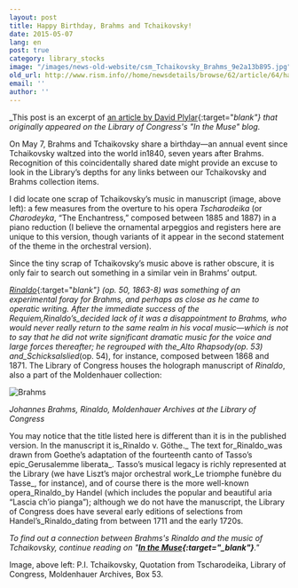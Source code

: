 ```yaml
---
layout: post
title: Happy Birthday, Brahms and Tchaikovsky!
date: 2015-05-07
lang: en
post: true
category: library_stocks
image: "/images/news-old-website/csm_Tchaikovsky_Brahms_9e2a13b895.jpg"
old_url: http://www.rism.info//home/newsdetails/browse/62/article/64/happy-birthday-brahms-and-tchaikovsky.html
email: ''
author: ''
---
```


_This post is an excerpt of [an article by David Plylar](http://blogs.loc.gov/music/2014/05/best-buddies-or-just-goethe-friends/){:target="_blank"} that originally appeared on the Library of Congress's "In the Muse" blog._


On May 7, Brahms and Tchaikovsky share a birthday—an annual event since Tchaikovsky waltzed into the world in1840, seven years after Brahms. Recognition of this coincidentally shared date might provide an excuse to look in the Library’s depths for any links between our Tchaikovsky and Brahms collection items.

I did locate one scrap of Tchaikovsky’s music in manuscript (image, above left): a few measures from the overture to his opera _Tscharodeika_ (or _Charodeyka_, “The Enchantress,” composed between 1885 and 1887) in a piano reduction (I believe the ornamental arpeggios and registers here are unique to this version, though variants of it appear in the second statement of the theme in the orchestral version).

Since the tiny scrap of Tchaikovsky’s music above is rather obscure, it is only fair to search out something in a similar vein in Brahms’ output.

[_Rinaldo_](http://lcweb2.loc.gov/diglib/ihas/loc.music.molden.0921/pageturner.html?page=2&loclr=blogmus){:target="_blank"} (op. 50, 1863-8) was something of an experimental foray for Brahms, and perhaps as close as he came to operatic writing. After the immediate success of the Requiem,_Rinaldo’s_decided lack of it was a disappointment to Brahms, who would never really return to the same realm in his vocal music—which is not to say that he did not write significant dramatic music for the voice and large forces thereafter; he regrouped with the_Alto Rhapsody_(op. 53) and_Schicksalslied_(op. 54), for instance, composed between 1868 and 1871. The Library of Congress houses the holograph manuscript of _Rinaldo_, also a part of the Moldenhauer collection:

![Brahms](http://blogs.loc.gov/music/files/2014/05/Brahms-Rinaldo-WEB-1024x778.jpg)

_Johannes Brahms, Rinaldo, Moldenhauer Archives at the Library of Congress_


You may notice that the title listed here is different than it is in the published version. In the manuscript it is_Rinaldo v. Göthe._ The text for_Rinaldo_was drawn from Goethe’s adaptation of the fourteenth canto of Tasso’s epic_Gerusalemme liberata_. Tasso’s musical legacy is richly represented at the Library (we have Liszt’s major orchestral work_Le triomphe funèbre du Tasse_, for instance), and of course there is the more well-known opera_Rinaldo_by Handel (which includes the popular and beautiful aria “Lascia ch’io pianga”); although we do not have the manuscript, the Library of Congress does have several early editions of selections from Handel’s_Rinaldo_dating from between 1711 and the early 1720s.


_To find out a_ _connection between Brahms's Rinaldo and the music of Tchaikovsky, continue reading on "__[In the Muse](http://blogs.loc.gov/music/2014/05/best-buddies-or-just-goethe-friends/){:target="_blank"}__."_


Image, above left: P.I. Tchaikovsky, Quotation from Tscharodeika, Library of Congress, Moldenhauer Archives, Box 53.

